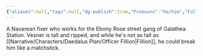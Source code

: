 ```yaml
---
{"aliases":null,"tags":null,"dg-publish":true,"Pronouns":"he/him","Full Name":"Vesner","Role":"Opponent","Species":"Navarean","Gender":"Cis Man","permalink":"/narrative/characters/daedalus-plan/vesner/","dgPassFrontmatter":true}
---
```


A Navarean fixer who works for the Ebony Rose street gang of Galathea Station. Vesner is tall and ripped, and while he's not as tall as [[Narrative/Characters/Daedalus Plan/Officer Fillion\|Fillion]], he could break him like a matchstick.